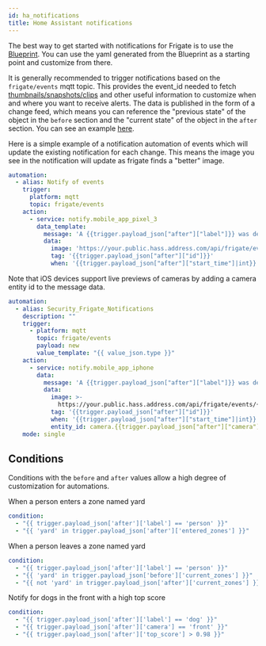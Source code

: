 ```yaml
---
id: ha_notifications
title: Home Assistant notifications
---
```


The best way to get started with notifications for Frigate is to use the [Blueprint](https://community.home-assistant.io/t/frigate-mobile-app-notifications/311091). You can use the yaml generated from the Blueprint as a starting point and customize from there.

It is generally recommended to trigger notifications based on the `frigate/events` mqtt topic. This provides the event_id needed to fetch [thumbnails/snapshots/clips](/integrations/home-assistant#notification-api) and other useful information to customize when and where you want to receive alerts. The data is published in the form of a change feed, which means you can reference the "previous state" of the object in the `before` section and the "current state" of the object in the `after` section. You can see an example [here](/integrations/mqtt#frigateevents).

Here is a simple example of a notification automation of events which will update the existing notification for each change. This means the image you see in the notification will update as frigate finds a "better" image.

```yaml
automation:
  - alias: Notify of events
    trigger:
      platform: mqtt
      topic: frigate/events
    action:
      - service: notify.mobile_app_pixel_3
        data_template:
          message: 'A {{trigger.payload_json["after"]["label"]}} was detected.'
          data:
            image: 'https://your.public.hass.address.com/api/frigate/events/{{trigger.payload_json["after"]["id"]}}/thumbnail.jpg?format=android'
            tag: '{{trigger.payload_json["after"]["id"]}}'
            when: '{{trigger.payload_json["after"]["start_time"]|int}}'
```

Note that iOS devices support live previews of cameras by adding a camera entity id to the message data.

```yaml
automation:
  - alias: Security_Frigate_Notifications
    description: ""
    trigger:
      - platform: mqtt
        topic: frigate/events
        payload: new
        value_template: "{{ value_json.type }}"
    action:
      - service: notify.mobile_app_iphone
        data:
          message: 'A {{trigger.payload_json["after"]["label"]}} was detected.'
          data:
            image: >-
              https://your.public.hass.address.com/api/frigate/events/{{trigger.payload_json["after"]["id"]}}/thumbnail.jpg
            tag: '{{trigger.payload_json["after"]["id"]}}'
            when: '{{trigger.payload_json["after"]["start_time"]|int}}'
            entity_id: camera.{{trigger.payload_json["after"]["camera"]}}
    mode: single
```

## Conditions

Conditions with the `before` and `after` values allow a high degree of customization for automations.

When a person enters a zone named yard

```yaml
condition:
  - "{{ trigger.payload_json['after']['label'] == 'person' }}"
  - "{{ 'yard' in trigger.payload_json['after']['entered_zones'] }}"
```

When a person leaves a zone named yard

```yaml
condition:
  - "{{ trigger.payload_json['after']['label'] == 'person' }}"
  - "{{ 'yard' in trigger.payload_json['before']['current_zones'] }}"
  - "{{ not 'yard' in trigger.payload_json['after']['current_zones'] }}"
```

Notify for dogs in the front with a high top score

```yaml
condition:
  - "{{ trigger.payload_json['after']['label'] == 'dog' }}"
  - "{{ trigger.payload_json['after']['camera'] == 'front' }}"
  - "{{ trigger.payload_json['after']['top_score'] > 0.98 }}"
```
